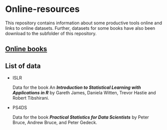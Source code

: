 # Online-resources

This repository contains information about some productive tools online and links to online datasets. Further, datasets for some books have also been download to the subfolder of this repository.

## [Online books](https://nbviewer.org/github/stevenkhwun/Online-resources/blob/main/OnlineBooks.html)


## List of data

* ISLR

  Data for the book An ***Introduction to Statistical Learning with Applications in R*** by   Gareth James, Daniela Witten, Trevor Hastie and Robert Tibshirani.
* PS4DS

  Data for the book ***Practical Statistics for Data Scientists*** by Peter Bruce, Andrew Bruce, and Peter Gedeck.
